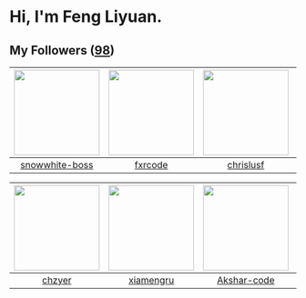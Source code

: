 # Hi, I'm Feng Liyuan.

## My Followers ([98](https://github.com/SunRunAway?tab=followers))

| <img src="https://avatars.githubusercontent.com/u/74522790?v=4" width="150" height="150" /> | <img src="https://avatars.githubusercontent.com/u/13307594?v=4" width="150" height="150" /> | <img src="https://avatars.githubusercontent.com/u/1543151?v=4" width="150" height="150" /> | <img src="https://avatars.githubusercontent.com/u/4898483?v=4" width="150" height="150" /> |
| :-----------------------------------------------------------------------------------------: | :-----------------------------------------------------------------------------------------: | :----------------------------------------------------------------------------------------: | :----------------------------------------------------------------------------------------: |
|                     [snowwhite-boss](https://github.com/snowwhite-boss)                     |                            [fxrcode](https://github.com/fxrcode)                            |                          [chrislusf](https://github.com/chrislusf)                         |                            [sudotty](https://github.com/sudotty)                           |

| <img src="https://avatars.githubusercontent.com/u/1464115?v=4" width="150" height="150" /> | <img src="https://avatars.githubusercontent.com/u/28560740?v=4" width="150" height="150" /> | <img src="https://avatars.githubusercontent.com/u/59618640?v=4" width="150" height="150" /> | <img src="https://avatars.githubusercontent.com/u/3381789?v=4" width="150" height="150" /> |
| :----------------------------------------------------------------------------------------: | :-----------------------------------------------------------------------------------------: | :-----------------------------------------------------------------------------------------: | :----------------------------------------------------------------------------------------: |
|                             [chzyer](https://github.com/chzyer)                            |                          [xiamengru](https://github.com/xiamengru)                          |                        [Akshar-code](https://github.com/Akshar-code)                        |                             [Renkai](https://github.com/Renkai)                            |